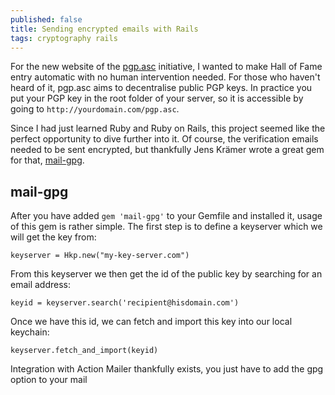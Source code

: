 ```yaml
---
published: false
title: Sending encrypted emails with Rails
tags: cryptography rails
---
```


For the new website of the [pgp.asc](http://pgpasc.org) initiative, I wanted to make Hall of Fame entry automatic with no human intervention needed. For those who haven't heard of it, pgp.asc aims to decentralise public PGP keys. In practice you put your PGP key in the root folder of your server, so it is accessible by going to `http://yourdomain.com/pgp.asc`.

Since I had just learned Ruby and Ruby on Rails, this project seemed like the perfect opportunity to dive further into it. Of course, the verification emails needed to be sent encrypted, but thankfully Jens Krämer wrote a great gem for that, [mail-gpg](https://github.com/jkraemer/mail-gpg).

## mail-gpg

After you have added `gem 'mail-gpg'` to your Gemfile and installed it, usage of this gem is rather simple. The first step is to define a keyserver which we will get the key from:

`keyserver = Hkp.new("my-key-server.com")`

From this keyserver we then get the id of the public key by searching for an email address:

`keyid = keyserver.search('recipient@hisdomain.com')`

Once we have this id, we can fetch and import this key into our local keychain:

`keyserver.fetch_and_import(keyid)`

Integration with Action Mailer thankfully exists, you just have to add the gpg option to your mail 